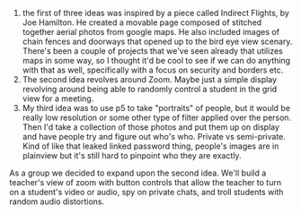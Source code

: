 1. the first of three ideas was inspired by a piece called Indirect Flights, by Joe Hamilton. He created a movable page composed of stitched together aerial photos from google maps. He also included images of chain fences and doorways that opened up to the bird eye view scenary. There's been a couple of projects that we've seen already that utilizes maps in some way, so I thought it'd be cool to see if we can do anything with that as well, specifically with a focus on security and borders etc.
2. The second idea revolves around Zoom. Maybe just a simple display revolving around being able to randomly control a student in the grid view for a meeting. 
3. My third idea was to use p5 to take "portraits" of people, but it would be really low resolution or some other type of filter applied over the person. Then I'd take a collection of those photos and put them up on display and have people try and figure out who's who. Private vs semi-private. Kind of like that leaked linked password thing, people's images are in plainview but it's still hard to pinpoint who they are exactly. 

As a group we decided to expand upon the second idea. We'll build a teacher's view of zoom with button controls that allow the teacher to turn on a student's video or audio, spy on private chats, and troll students with random audio distortions. 
